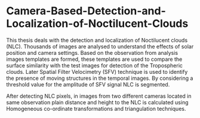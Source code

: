 # Camera-Based-Detection-and-Localization-of-Noctilucent-Clouds

This thesis deals with the detection and localization of Noctilucent clouds (NLC). Thousands of images are analysed to understand the effects of solar position and camera settings. Based on the observation from analysis images templates are formed, these templates are used to compare the surface similarity with the test images for detection of the Tropospheric clouds. Later Spatial Filter Velocimetry (SFV) technique is used to identify the presence of moving structures in the temporal images. By considering a threshold value for the amplitude of SFV signal NLC is segmented. 

After detecting NLC pixels, in images from two different cameras located in same observation plain distance and height to the NLC is calculated using Homogeneous co-ordinate transformations and triangulation techniques.
